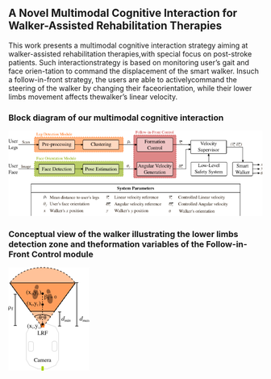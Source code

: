 ## A Novel Multimodal Cognitive Interaction for Walker-Assisted Rehabilitation Therapies

This  work  presents  a  multimodal  cognitive  interaction strategy  aiming  at  walker-assisted  rehabilitation  therapies,with  special  focus  on  post-stroke  patients.  Such  interactionstrategy  is  based  on  monitoring  user’s  gait  and  face  orien-tation to command the displacement of the smart walker. Insuch a follow-in-front strategy, the users are able to activelycommand the steering of the walker by changing their faceorientation,  while  their  lower  limbs  movement  affects  thewalker’s linear velocity.

### Block diagram of our multimodal cognitive interaction
![block](https://raw.githubusercontent.com/WanderScheidegger/Icorr2019/master/figs/block_diagram.png)

### Conceptual view  of  the  walker  illustrating  the  lower  limbs  detection  zone  and  theformation variables of the Follow-in-Front Control module
![sensor](https://raw.githubusercontent.com/WanderScheidegger/Icorr2019/master/figs/legs_form.png)
